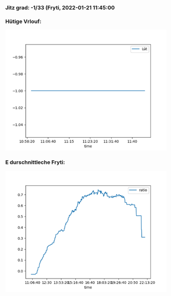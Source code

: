 ### Jitz grad: -1/33 (Fryti, 2022-01-21 11:45:00

### Hütige Vrlouf:
![Graph](Today.png)

### E durschnittleche Fryti:
![Graph](Fryti.png)